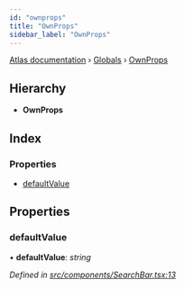 ```yaml
---
id: "ownprops"
title: "OwnProps"
sidebar_label: "OwnProps"
---
```


[Atlas documentation](../index.md) › [Globals](../globals.md) › [OwnProps](ownprops.md)

## Hierarchy

* **OwnProps**

## Index

### Properties

* [defaultValue](ownprops.md#defaultvalue)

## Properties

###  defaultValue

• **defaultValue**: *string*

*Defined in [src/components/SearchBar.tsx:13](https://github.com/chronark/atlas/blob/d2ce11f/src/components/SearchBar.tsx#L13)*
